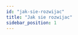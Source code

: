 ```yaml
---
id: "jak-sie-rozwijac"
title: "Jak sie rozwijac"
sidebar_position: 1
---
```


<!-- Opis sekcji: Jak sie rozwijac -->
